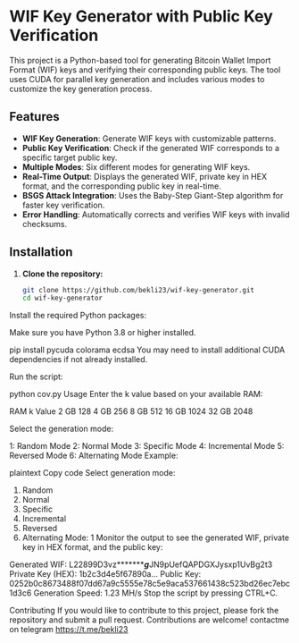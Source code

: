# WIF Key Generator with Public Key Verification

This project is a Python-based tool for generating Bitcoin Wallet Import Format (WIF) keys and verifying their corresponding public keys. The tool uses CUDA for parallel key generation and includes various modes to customize the key generation process.

## Features

- **WIF Key Generation**: Generate WIF keys with customizable patterns.
- **Public Key Verification**: Check if the generated WIF corresponds to a specific target public key.
- **Multiple Modes**: Six different modes for generating WIF keys.
- **Real-Time Output**: Displays the generated WIF, private key in HEX format, and the corresponding public key in real-time.
- **BSGS Attack Integration**: Uses the Baby-Step Giant-Step algorithm for faster key verification.
- **Error Handling**: Automatically corrects and verifies WIF keys with invalid checksums.

## Installation

1. **Clone the repository:**

   ```bash
   git clone https://github.com/bekli23/wif-key-generator.git
   cd wif-key-generator
Install the required Python packages:

Make sure you have Python 3.8 or higher installed.

pip install pycuda colorama ecdsa
You may need to install additional CUDA dependencies if not already installed.

Run the script:

python cov.py
Usage
Enter the k value based on your available RAM:

RAM	k Value
2 GB	128
4 GB	256
8 GB	512
16 GB	1024
32 GB	2048

Select the generation mode:

1: Random Mode
2: Normal Mode
3: Specific Mode
4: Incremental Mode
5: Reversed Mode
6: Alternating Mode
Example:

plaintext
Copy code
Select generation mode:
1. Random
2. Normal
3. Specific
4. Incremental
5. Reversed
6. Alternating
Mode: 1
Monitor the output to see the generated WIF, private key in HEX format, and the public key:

Generated WIF: L22899D3vz**********g***JN9pUefQAPDGXJysxp1UvBg2t3
Private Key (HEX): 1b2c3d4e5f67890a...
Public Key: 0252b0c8673488f07dd67a9c5555e78c5e9aca537661438c523bd26ec7ebc1d3c6
Generation Speed: 1.23 MH/s
Stop the script by pressing CTRL+C.

Contributing
If you would like to contribute to this project, please fork the repository and submit a pull request.  Contributions are welcome!
contactme on telegram https://t.me/bekli23
